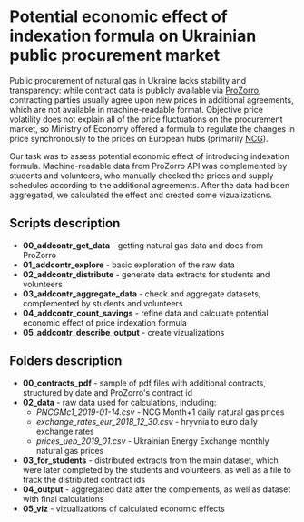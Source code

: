 # Potential economic effect of indexation formula on Ukrainian public procurement market

Public procurement of natural gas in Ukraine lacks stability and transparency: while contract data is publicly available via [ProZorro](https://prozorro.gov.ua/), contracting parties usually agree upon new prices in additional agreements, which are not available in machine-readable format. Objective price volatility does not explain all of the price fluctuations on the procurement market, so Ministry of Economy offered a formula to regulate the changes in price synchronously to the prices on European hubs (primarily [NCG](https://www.powernext.com/futures-market-data)).

Our task was to assess potential economic effect of introducing indexation formula. Machine-readable data from ProZorro API was complemented by students and volunteers, who manually checked the prices and supply schedules according to the additional agreements. After the data had been aggregated, we calculated the effect and created some vizualizations.

## Scripts description
* **00_addcontr_get_data** - getting natural gas data and docs from ProZorro
* **01_addcontr_explore** - basic exploration of the raw data
* **02_addcontr_distribute** - generate data extracts for students and volunteers
* **03_addcontr_aggregate_data** - check and aggregate datasets, complemented by students and volunteers
* **04_addcontr_count_savings** - refine data and calculate potential economic effect of price indexation formula
* **05_addcontr_describe_output** - create vizualizations

## Folders description
* **00_contracts_pdf** - sample of pdf files with additional contracts, structured by date and ProZorro's contract id
* **02_data** - raw data used for calculations, including:
  * *PNCGMc1_2019-01-14.csv* - NCG Month+1 daily natural gas prices
  * *exchange_rates_eur_2018_12_30.csv* - hryvnia to euro daily exchange rates
  * *prices_ueb_2019_01.csv* - Ukrainian Energy Exchange monthly natural gas prices
* **03_for_students** - distributed extracts from the main dataset, which were later completed by the students and volunteers, as well as a file to track the distributed contract ids
* **04_output** - aggregated data after the complements, as well as dataset with final calculations
* **05_viz** - vizualizations of calculated economic effects
